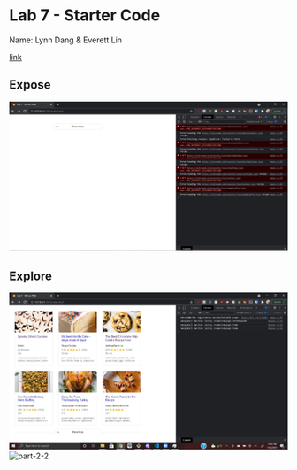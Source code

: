 # Lab 7 - Starter Code

Name: Lynn Dang & Everett Lin

[link](https://lmidang.github.io/Lab7_Starter/)

## Expose
![part-1](/screenshots/part-1b.JPG)

## Explore
![part-2-1](/screenshots/part-2b-1.JPG)
![part-2-2](/screesnots/part-2b-2.JPG)